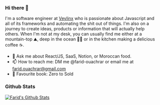 ### Hi there 👋

I'm a software engineer at [Veylinx](https://veylinx.com) who is passionate about Javascript and all of its frameworks and automating the shit out of things. I'm also on a journey to create ideas, products or information that will actually help others. When I'm not at my desk, you can usually find me either at a mountain-top ⛰️, deep in the ocean 🏊‍♂️ or in the kitchen making a delicious coffee ☕.

- 💬 Ask me about React/JS, SaaS, Notion, or Moroccan food.
- 📫 How to reach me: DM me @farid-ouachrar or email me at farid.ouachrar@gmail.com
- 📖 Favourite book: Zero to Sold


### Github Stats

[![Farid's Github Stats](https://github-readme-stats.vercel.app/api?username=farid-ouachrar&count_private=true&theme=default&show_icons=true)](https://github.com/farid-ouachrar)
